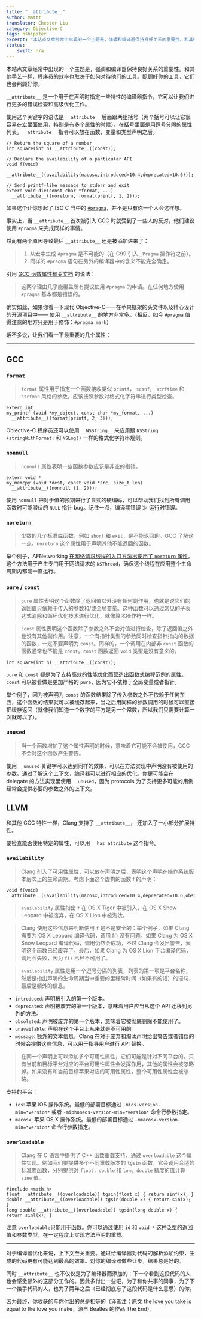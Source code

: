 ```yaml
---
title: "__attribute__"
author: Mattt
translator: Chester Liu
category: Objective-C
tags: nshipster
excerpt: "本站点文章经常中出现的一个主题是，强调和编译器保持良好关系的重要性。和其他手艺一样，程序员的效率也取决于如何对待他们的工具。照顾好你的工具，它们也会照顾好你。"
status:
    swift: n/a
---
```


本站点文章经常中出现的一个主题是，强调和编译器保持良好关系的重要性。和其他手艺一样，程序员的效率也取决于如何对待他们的工具。照顾好你的工具，它们也会照顾好你。

`__attribute__` 是一个用于在声明时指定一些特性的编译器指令，它可以让我们进行更多的错误检查和高级优化工作。

使用这个关键字的语法是 `__attribute__` 后面跟两组括号（两个括号可以让它很容易在宏里面使用，特别是有多个属性的时候）。在括号里面是用逗号分隔的属性列表。`__attribute__` 指令可以放在函数，变量和类型声明之后。

```objc
// Return the square of a number
int square(int n) __attribute__((const));

// Declare the availability of a particular API
void f(void)
  __attribute__((availability(macosx,introduced=10.4,deprecated=10.6)));

// Send printf-like message to stderr and exit
extern void die(const char *format, ...)
  __attribute__((noreturn, format(printf, 1, 2)));
```

如果这个让你想起了 ISO C 当中的 [`#pragma`](http://nshipster.cn/pragma)，并不是只有你一个人会这样想。

事实上，当 `__attribute__` 首次被引入 GCC 时就受到了一些人的反对，他们建议使用 `#pragma` 来完成同样的事情。

然而有两个原因导致最后 `__attribute__` 还是被添加进来了：

> 1. 从宏中生成 `#pragma` 是不可能的（在 C99 引入 `_Pragma` 操作符之前）。
> 2. 同样的 `#pragma` 语句在另外的编译器中的含义不能完全确定。

引用 [GCC 函数属性有关文档](http://gcc.gnu.org/onlinedocs/gcc/Function-Attributes.html) 的说法：

> 这两个理由几乎能覆盖所有提议使用 `#pragma` 的申请。在任何地方使用 `#pragma` 基本都是错误的。

确实如此，如果你看一下现代 Objective-C——在苹果框架的头文件以及精心设计的开源项目中—— 使用 `__attribute__` 的地方非常多。（相反，如今 `#pragma` 值得注意的地方只是用于修饰：`#pragma mark`）

话不多说，让我们看一下最重要的几个属性：

---

GCC
---

### `format`

> `format` 属性用于指定一个函数接收类似 `printf`， `scanf`， `strftime` 和 `strfmon` 风格的参数，应该按照参数对格式化字符串进行类型检查。

```objc
extern int
my_printf (void *my_object, const char *my_format, ...)
  __attribute__((format(printf, 2, 3)));
```

Objective-C 程序员还可以使用 `__NSString__` 来应用跟 `NSString +stringWithFormat:` 和 `NSLog()` 一样的格式化字符串规则。

### `nonnull`

> `nonnull` 属性表明一些函数参数应该是非空的指针。

```objc
extern void *
my_memcpy (void *dest, const void *src, size_t len)
  __attribute__((nonnull (1, 2)));
```

使用 `nonnull` 把对于值的预期进行了显式的硬编码，可以帮助我们找到所有调用函数时可能潜伏的 `NULL` 指针 bug。记住一点，编译期错误 ≫ 运行时错误。

### `noreturn`

> 少数的几个标准库函数，例如 `abort` 和 `exit`，是不能返回的。GCC 了解这一点。`noreturn` 这个属性用于声明其他不能返回的函数。

举个例子，AFNetworking [在网络请求线程的入口方法出使用了 `noreturn` 属性](https://github.com/AFNetworking/AFNetworking/blob/1.1.0/AFNetworking/AFURLConnectionOperation.m#L157)。这个方法用于产生专门用于网络请求的 `NSThread`，确保这个线程在应用整个生命周期内都能一直运行。

### `pure` / `const`

> `pure` 属性表明这个函数除了返回值以外没有任何副作用，也就是说它们的返回值只依赖于传入的参数和/或全局变量。这种函数可以通过常见的子表达式消除和循环优化技术进行优化，就像算术操作符一样。

> `const` 属性表明这个函数除了参数之外不会对值进行检查，除了返回值之外也没有其他副作用。注意，一个有指针类型的参数同时检查指针指向的数据的函数，一定不要声明为 `const`。同样的，一个调用在内部非 `const` 函数的函数通常也不能是 `const`。`const` 函数返回 `void` 类型是没有意义的。

```objc
int square(int n) __attribute__((const));
```

`pure` 和 `const` 都是为了支持高效的性能优化而营造出函数式编程范例的属性。`const` 可以被看做是更加严格的 `pure`，因为它不依赖于全局变量或者指针。

举个例子，因为被声明为 `const` 的函数结果除了传入参数之外不依赖于任何东西，这个函数的结果就可以被缓存起来，当之后用同样的参数调用的时候可以直接把缓存返回（就像我们知道一个数字的平方是另一个常数，所以我们只需要计算一次就可以了）。

### `unused`

> 当一个函数增加了这个属性声明的时候，意味着它可能不会被使用，GCC 不会对这个函数产生警告。

使用 `__unused` 关键字可以达到同样的效果，可以在方法实现中声明没有被使用的参数。通过了解这个上下文，编译器可以进行相应的优化。你更可能会在 delegate 的方法实现里使用 `__unused`，因为 protocols 为了支持更多可能的用例经常会提供必要的参数之外的上下文。

LLVM
----

和其他 GCC 特性一样，Clang 支持了 `__attribute__`， 还加入了一小部分扩展特性。

要检查能否使用特定的属性，可以用 `__has_attribute` 这个指令。

### `availability`

> Clang 引入了可用性属性，可以放在声明之后，表明这个声明在操作系统版本层次上的生命周期。考虑下面这个虚构的函数 f 的声明：

```objc
void f(void) __attribute__((availability(macosx,introduced=10.4,deprecated=10.6,obsoleted=10.7)));
```

> `availability` 属性指出 `f` 在 OS X Tiger 中被引入，在 OS X Snow Leopard 中被废弃，在 OS X Lion 中被淘汰。

> Clang 使用这些信息来判断使用 `f` 是不是安全的：举个例子，如果 Clang 需要为 OS X Leopard 编译代码，调用 f() 没有问题。如果 Clang 为 OS X Snow Leopard 编译代码，调用仍然会成功，不过 Clang 会发出警告，表明这个函数已经废弃了。最后，如果 Clang 为 OS X Lion 平台编译代码，调用会失败，因为 `f()` 已经不可用了。

> `availability` 属性是用一个逗号分隔的列表，列表的第一项是平台名称，然后是指出声明的生命周期当中重要的里程碑时间（如果有的话）的语句，最后是额外的信息。

- `introduced`: 声明被引入的第一个版本。
- `deprecated`: 声明被废弃的第一个版本，意味着用户应当从这个 API 迁移到另外的方法。
- `obsoleted`: 声明被废弃的第一个版本，意味着它被彻底删除不能使用了。
- `unavailable`: 声明在这个平台上从来就是不可用的
- `message`: 额外的文本信息，Clang 在对于废弃和淘汰声明给出警告或者错误的时候会提供这些信息，可以用于指导用户进行 API 替换。

> 在同一个声明上可以添加多个可用性属性，它们可能是针对不同平台的。只有当前和目标平台对应的平台可用性属性会发挥作用，其他的属性会被忽略掉。如果没有和当前目标苹果对应的可用性属性，整个可用性属性会被忽略。

支持的平台：

- `ios`: 苹果 iOS 操作系统。最低的部署目标通过 `-mios-version-min=*version*` 或者 `-miphoneos-version-min=*version*` 命令行参数指定。
- `macosx`: 苹果 OS X 操作系统。最低的部署目标通过 `-mmacosx-version-min=*version*` 命令行参数指定。

### `overloadable`

> Clang 在 C 语言中提供了 C++ 函数重载支持，通过 `overloadable` 这个属性实现。例如我们要提供多个不同重载版本的 `tgsin` 函数，它会调用合适的标准库函数，分别提供对 `float`，`double` 和 `long double` 精度的值计算 `sine` 值。

```objc
#include <math.h>
float __attribute__((overloadable)) tgsin(float x) { return sinf(x); }
double __attribute__((overloadable)) tgsin(double x) { return sin(x); }
long double __attribute__((overloadable)) tgsin(long double x) { return sinl(x); }
```

注意 `overloadable`只能用于函数。你可以通过使用 `id` 和 `void *` 这种泛型的返回值和参数类型，在一定程度上实现方法声明的重载。

---

对于编译器优化来说，上下文至关重要。通过给编译器对代码的解析添加约束，生成的代码更有可能达到最高的效率。对你的编译器做些让步，结果总是好的。

同时 `__attribute__` 也不仅仅是为了编译器而添加的：下一个看到这段代码的人也会感激额外的这部分工作的。因此多付出一些吧，为了和你共事的同事，为了下一个接手代码的人，也为了两年之后（已经彻底忘了这段代码是什么意思）的你。

因为最终，你收获的与你付出的总是相等的（译者注：原文 the love you take is equal to the love you make，源自 Beatles 的作品 The End）。
